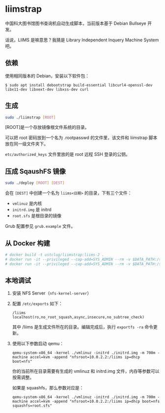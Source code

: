 # liimstrap

中国科大图书馆图书查询机自动生成脚本，当前版本基于 Debian Bullseye 开发。

话说，LIIMS 是嘛意思？我猜是 Library Independent Inquery Machine System 吧。

## 依赖

使用相同版本的 Debian，安装以下软件包：

```shell
$ sudo apt install debootstrap build-essential libcurl4-openssl-dev libx11-dev libxext-dev libxss-dev curl
```

## 生成

```sh
sudo ./liimstrap [ROOT]
```

[ROOT]是一个存放镜像根文件系统的目录。

可以把 root 密码放到一个名为 .rootpasswd 的文件里，该文件和 liimstrap 脚本放在同一级文件夹下。

`etc/authorized_keys` 文件里放的是 root 远程 SSH 登录的公钥。

## 压成 SqaushFS 镜像

```sh
sudo ./deploy [ROOT] [DEST]
```

会在 `[DEST]` 中创建一个名为 `liims<日期>` 的目录，下有三个文件：

- `vmlinuz` 是内核
- `initrd.img` 是 initrd
- `root.sfs` 是根目录的镜像

Grub 配置参见 `grub.example` 文件。

## 从 Docker 构建

```sh
# docker build -t ustclug/liimstrap:liims-2 .
# docker run -it --privileged --cap-add=SYS_ADMIN --rm -v $DATA_PATH:/srv/dest -e ROOT_PASSWORD=test ustclug/liimstrap:liims-2  # 此命令创建 rootfs 文件
# docker run -it --privileged --cap-add=SYS_ADMIN --rm -v $DATA_PATH:/srv/dest -e ROOT_PASSWORD=test -e SQUASHFS=true ustclug/liimstrap:liims-2  # 此命令创建 rootfs 文件并打包为 squashfs
```

## 本地调试

1. 安装 NFS Server（`nfs-kernel-server`）
2. 配置 `/etc/exports` 如下：

   ```
   /liims	localhost(ro,no_root_squash,async,insecure,no_subtree_check)
   ```

   其中 /liims 是生成文件所在的目录。编辑完成后，执行 `exportfs -ra` 命令更新。

3. 使用以下参数启动 qemu：

   ```
   qemu-system-x86_64 -kernel ./vmlinuz -initrd ./initrd.img -m 700m -machine accel=kvm -append "nfsroot=10.0.2.2:/liims ip=dhcp boot=nfs"
   ```

   你的当前所在目录需要有生成的 vmlinuz 和 initrd.img 文件，内存等参数可以按需调整。

   如果是 squashfs，那么参数对应是：

   ```
   qemu-system-x86_64 -kernel ./vmlinuz -initrd ./initrd.img -m 700m -machine accel=kvm -append "nfsroot=10.0.2.2:/liims ip=dhcp boot=nfs squashfs=root.sfs"
   ```
